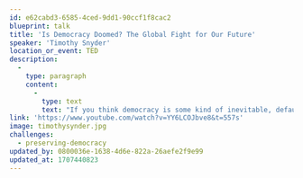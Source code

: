 ```yaml
---
id: e62cabd3-6585-4ced-9dd1-90ccf1f8cac2
blueprint: talk
title: 'Is Democracy Doomed? The Global Fight for Our Future'
speaker: 'Timothy Snyder'
location_or_event: TED
description:
  -
    type: paragraph
    content:
      -
        type: text
        text: "If you think democracy is some kind of inevitable, default setting for the world, then you aren't going to have it for very long, says historian and author Timothy Snyder. From World War I to the Russian invasion of Ukraine, Snyder dives into the structures that uplift and tear down political systems, offering a historical perspective on the current state of democracy around the world as well as the patterns of thought that lead to tyranny. Learn more about a new approach to democracy that could help create and protect a future of freedom."
link: 'https://www.youtube.com/watch?v=YY6LCOJbve8&t=557s'
image: timothysynder.jpg
challenges:
  - preserving-democracy
updated_by: 0800036e-1638-4d6e-822a-26aefe2f9e99
updated_at: 1707440823
---
```

